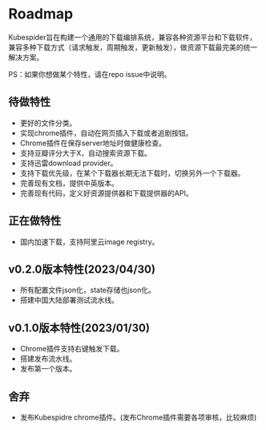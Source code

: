 # Roadmap
Kubespider旨在构建一个通用的下载编排系统，兼容各种资源平台和下载软件，兼容多种下载方式（请求触发，周期触发，更新触发），做资源下载最完美的统一解决方案。

PS：如果你想做某个特性，请在repo issue中说明。

## 待做特性
* 更好的文件分类。
* 实现chrome插件，自动在网页插入下载或者追剧按钮。
* Chrome插件在保存server地址时做健康检查。
* 支持豆瓣评分大于X，自动搜索资源下载。
* 支持迅雷download provider。
* 支持下载优先级，在某个下载器长期无法下载时，切换另外一个下载器。
* 完善现有文档，提供中英版本。
* 完善现有代码，定义好资源提供器和下载提供器的API。

## 正在做特性
* 国内加速下载，支持阿里云image registry。

## v0.2.0版本特性(2023/04/30)
* 所有配置文件json化，state存储也json化。
* 搭建中国大陆部署测试流水线。

## v0.1.0版本特性(2023/01/30)
* Chrome插件支持右键触发下载。
* 搭建发布流水线。
* 发布第一个版本。

## 舍弃
* 发布Kubespidre chrome插件。(发布Chrome插件需要各项审核，比较麻烦)

